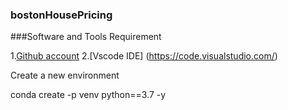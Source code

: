 ### bostonHousePricing

###Software and Tools Requirement

1.[Github account](https://github.com)
2.[Vscode IDE] (https://code.visualstudio.com/)

Create a new environment

conda create -p venv python==3.7 -y

